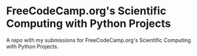 # FreeCodeCamp.org's Scientific Computing with Python Projects

A repo with my submissions for FreeCodeCamp.org's Scientific Computing with Python Projects.

